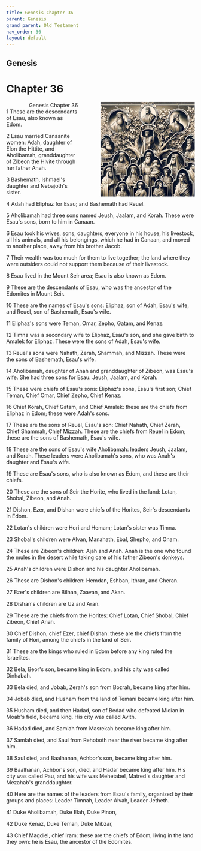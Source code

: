 ```yaml
---
title: Genesis Chapter 36
parent: Genesis
grand_parent: Old Testament
nav_order: 36
layout: default
---
```


## Genesis

# Chapter 36

<div style="clear: both; text-align: right;">
    <img src="/assets/Image/Genesis/500/36.jpg" alt="Genesis Chapter 36" class="chapter-image" style="max-width: 50%; height: auto; float: right; margin: 0 0 10px 10px; padding-left: 10%;">
    <figcaption style="font-size: 14px;">Genesis Chapter 36</figcaption>
</div>
1 These are the descendants of Esau, also known as Edom.

2 Esau married Canaanite women: Adah, daughter of Elon the Hittite, and Aholibamah, granddaughter of Zibeon the Hivite through her father Anah.

3 Bashemath, Ishmael's daughter and Nebajoth's sister.

4 Adah had Eliphaz for Esau; and Bashemath had Reuel.

5 Aholibamah had three sons named Jeush, Jaalam, and Korah. These were Esau's sons, born to him in Canaan.

6 Esau took his wives, sons, daughters, everyone in his house, his livestock, all his animals, and all his belongings, which he had in Canaan, and moved to another place, away from his brother Jacob.

7 Their wealth was too much for them to live together; the land where they were outsiders could not support them because of their livestock.

8 Esau lived in the Mount Seir area; Esau is also known as Edom.

9 These are the descendants of Esau, who was the ancestor of the Edomites in Mount Seir.

10 These are the names of Esau's sons: Eliphaz, son of Adah, Esau's wife, and Reuel, son of Bashemath, Esau's wife.

11 Eliphaz's sons were Teman, Omar, Zepho, Gatam, and Kenaz.

12 Timna was a secondary wife to Eliphaz, Esau's son, and she gave birth to Amalek for Eliphaz. These were the sons of Adah, Esau's wife.

13 Reuel's sons were Nahath, Zerah, Shammah, and Mizzah. These were the sons of Bashemath, Esau's wife.

14 Aholibamah, daughter of Anah and granddaughter of Zibeon, was Esau's wife. She had three sons for Esau: Jeush, Jaalam, and Korah.

15 These were chiefs of Esau's sons: Eliphaz's sons, Esau's first son; Chief Teman, Chief Omar, Chief Zepho, Chief Kenaz.

16 Chief Korah, Chief Gatam, and Chief Amalek: these are the chiefs from Eliphaz in Edom; these were Adah's sons.

17 These are the sons of Reuel, Esau's son: Chief Nahath, Chief Zerah, Chief Shammah, Chief Mizzah. These are the chiefs from Reuel in Edom; these are the sons of Bashemath, Esau's wife.

18 These are the sons of Esau's wife Aholibamah: leaders Jeush, Jaalam, and Korah. These leaders were Aholibamah's sons, who was Anah's daughter and Esau's wife.

19 These are Esau's sons, who is also known as Edom, and these are their chiefs.

20 These are the sons of Seir the Horite, who lived in the land: Lotan, Shobal, Zibeon, and Anah.

21 Dishon, Ezer, and Dishan were chiefs of the Horites, Seir's descendants in Edom.

22 Lotan's children were Hori and Hemam; Lotan's sister was Timna.

23 Shobal's children were Alvan, Manahath, Ebal, Shepho, and Onam.

24 These are Zibeon's children: Ajah and Anah. Anah is the one who found the mules in the desert while taking care of his father Zibeon's donkeys.

25 Anah's children were Dishon and his daughter Aholibamah.

26 These are Dishon's children: Hemdan, Eshban, Ithran, and Cheran.

27 Ezer's children are Bilhan, Zaavan, and Akan.

28 Dishan's children are Uz and Aran.

29 These are the chiefs from the Horites: Chief Lotan, Chief Shobal, Chief Zibeon, Chief Anah.

30 Chief Dishon, chief Ezer, chief Dishan: these are the chiefs from the family of Hori, among the chiefs in the land of Seir.

31 These are the kings who ruled in Edom before any king ruled the Israelites.

32 Bela, Beor's son, became king in Edom, and his city was called Dinhabah.

33 Bela died, and Jobab, Zerah's son from Bozrah, became king after him.

34 Jobab died, and Husham from the land of Temani became king after him.

35 Husham died, and then Hadad, son of Bedad who defeated Midian in Moab's field, became king. His city was called Avith.

36 Hadad died, and Samlah from Masrekah became king after him.

37 Samlah died, and Saul from Rehoboth near the river became king after him.

38 Saul died, and Baalhanan, Achbor's son, became king after him.

39 Baalhanan, Achbor's son, died, and Hadar became king after him. His city was called Pau, and his wife was Mehetabel, Matred's daughter and Mezahab's granddaughter.

40 Here are the names of the leaders from Esau's family, organized by their groups and places: Leader Timnah, Leader Alvah, Leader Jetheth.

41 Duke Aholibamah, Duke Elah, Duke Pinon,

42 Duke Kenaz, Duke Teman, Duke Mibzar,

43 Chief Magdiel, chief Iram: these are the chiefs of Edom, living in the land they own: he is Esau, the ancestor of the Edomites.


